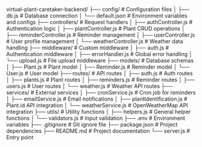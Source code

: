 virtual-plant-caretaker-backend/
├── config/                  # Configuration files
│   ├── db.js                # Database connection
│   └── default.json         # Environment variables and configs
├── controllers/             # Request handlers
│   ├── authController.js    # Authentication logic
│   ├── plantController.js   # Plant CRUD operations
│   ├── reminderController.js # Reminder management
│   ├── userController.js    # User profile management
│   └── weatherController.js # Weather data handling
├── middleware/              # Custom middleware
│   ├── auth.js              # Authentication middleware
│   ├── errorHandler.js      # Global error handling
│   └── upload.js            # File upload middleware
├── models/                  # Database schemas
│   ├── Plant.js             # Plant model
│   ├── Reminder.js          # Reminder model
│   └── User.js              # User model
├── routes/                  # API routes
│   ├── auth.js              # Auth routes
│   ├── plants.js            # Plant routes
│   ├── reminders.js         # Reminder routes
│   ├── users.js             # User routes
│   └── weather.js           # Weather API routes
├── services/                # External services
│   ├── cronService.js       # Cron job for reminders
│   ├── emailService.js      # Email notifications
│   ├── plantIdentification.js # Plant.id API integration
│   └── weatherService.js    # OpenWeatherMap API integration
├── utils/                   # Utility functions
│   ├── helpers.js           # General helper functions
│   └── validators.js        # Input validation
├── .env                     # Environment variables
├── .gitignore               # Git ignore file
├── package.json             # Project dependencies
├── README.md                # Project documentation
└── server.js                # Entry point